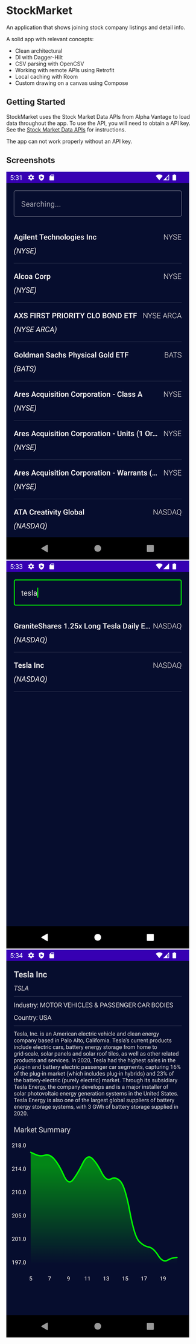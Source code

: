 StockMarket
===========

An application that shows joining stock company listings and detail info.

A solid app with relevant concepts: 
* Clean architectural
* DI with Dagger-Hilt
* CSV parsing with OpenCSV
* Working with remote APIs using Retrofit
* Local caching with Room
* Custom drawing on a canvas using Compose

Getting Started
---------------

StockMarket uses the Stock Market Data APIs from Alpha Vantage to load data throughout the app. To use the API, you will need to obtain a API key. See the
[Stock Market Data APIs](https://www.alphavantage.co/) for instructions.

The app can not work properly without an API key.

Screenshots
-----------

![Company listings screen](screenshots/company_listings.png "Company listings screen shows a list of companies")
![Company searching screen](screenshots/company_listings_search.png "Company listings screen while searching")
![Company info screen](screenshots/company_info.png "Company info screen show details of a company")